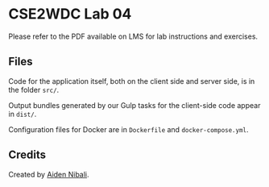 # CSE2WDC Lab 04

Please refer to the PDF available on LMS for lab instructions and exercises.

## Files

Code for the application itself, both on the client side and server side, is in
the folder `src/`.

Output bundles generated by our Gulp tasks for the client-side code appear in `dist/`.

Configuration files for Docker are in `Dockerfile` and `docker-compose.yml`.

## Credits

Created by [Aiden Nibali](http://aiden.nibali.org).
